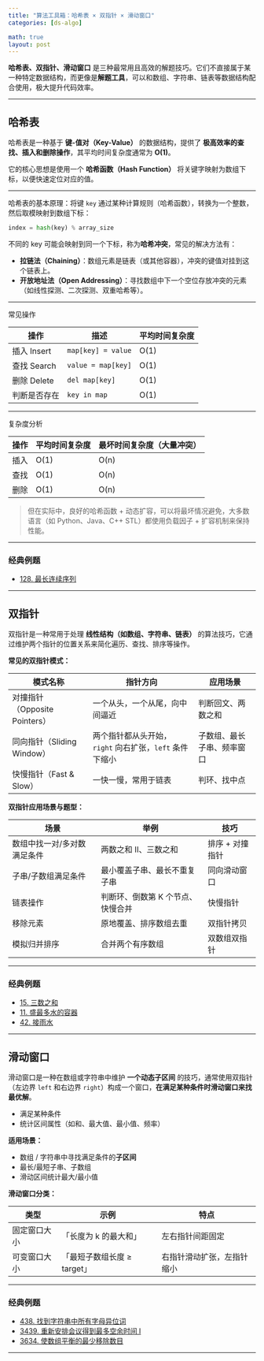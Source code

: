 ```yaml
---
title: "算法工具箱：哈希表 × 双指针 × 滑动窗口"
categories: [ds-algo]

math: true
layout: post
---
```


**哈希表、双指针、滑动窗口** 是三种最常用且高效的解题技巧。它们不直接属于某一种特定数据结构，而更像是**解题工具**，可以和数组、字符串、链表等数据结构配合使用，极大提升代码效率。

---

## 哈希表

哈希表是一种基于 **键-值对（Key-Value）** 的数据结构，提供了 **极高效率的查找、插入和删除操作**，其平均时间复杂度通常为 **O(1)**。

它的核心思想是使用一个 **哈希函数（Hash Function）** 将关键字映射为数组下标，以便快速定位对应的值。

---

哈希表的基本原理：将键 `key` 通过某种计算规则（哈希函数），转换为一个整数，然后取模映射到数组下标：

```python
index = hash(key) % array_size
```

不同的 key 可能会映射到同一个下标，称为**哈希冲突**，常见的解决方法有：

* **拉链法（Chaining）**：数组元素是链表（或其他容器），冲突的键值对挂到这个链表上。
* **开放地址法（Open Addressing）**：寻找数组中下一个空位存放冲突的元素（如线性探测、二次探测、双重哈希等）。

---

常见操作

| 操作        | 描述                 | 平均时间复杂度 |
| --------- | ------------------ | ------- |
| 插入 Insert | `map[key] = value` | O(1)    |
| 查找 Search | `value = map[key]` | O(1)    |
| 删除 Delete | `del map[key]`     | O(1)    |
| 判断是否存在    | `key in map`       | O(1)    |

---

复杂度分析

| 操作 | 平均时间复杂度 | 最坏时间复杂度（大量冲突） |
| -- | ------- | ------------- |
| 插入 | O(1)    | O(n)          |
| 查找 | O(1)    | O(n)          |
| 删除 | O(1)    | O(n)          |

> 但在实际中，良好的哈希函数 + 动态扩容，可以将最坏情况避免，大多数语言（如 Python、Java、C++ STL）都使用负载因子 + 扩容机制来保持性能。

---

### 经典例题
- [128. 最长连续序列](https://leetcode.cn/problems/longest-consecutive-sequence/)

---

## 双指针

双指针是一种常用于处理 **线性结构（如数组、字符串、链表）** 的算法技巧，它通过维护两个指针的位置关系来简化遍历、查找、排序等操作。

**常见的双指针模式：**

| 模式名称                    | 指针方向                                | 应用场景          |
| ----------------------- | ----------------------------------- | ------------- |
| 对撞指针（Opposite Pointers） | 一个从头，一个从尾，向中间逼近                     | 判断回文、两数之和     |
| 同向指针（Sliding Window）    | 两个指针都从头开始，`right` 向右扩张，`left` 条件下缩小 | 子数组、最长子串、频率窗口 |
| 快慢指针（Fast & Slow）       | 一快一慢，常用于链表                          | 判环、找中点        |

**双指针应用场景与题型：**

| 场景             | 举例                 | 技巧        |
| -------------- | ------------------ | --------- |
| 数组中找一对/多对数满足条件 | 两数之和 II、三数之和       | 排序 + 对撞指针 |
| 子串/子数组满足条件     | 最小覆盖子串、最长不重复子串     | 同向滑动窗口    |
| 链表操作           | 判断环、倒数第 K 个节点、快慢合并 | 快慢指针      |
| 移除元素           | 原地覆盖、排序数组去重        | 双指针拷贝     |
| 模拟归并排序         | 合并两个有序数组           | 双数组双指针    |

---

### 经典例题
- [15. 三数之和](https://leetcode.cn/problems/3sum/)
- [11. 盛最多水的容器](https://leetcode.cn/problems/container-with-most-water/)
- [42. 接雨水](https://leetcode.cn/problems/trapping-rain-water/)

---

## 滑动窗口

滑动窗口是一种在数组或字符串中维护 **一个动态子区间** 的技巧，通常使用双指针（左边界 `left` 和右边界 `right`）构成一个窗口，**在满足某种条件时滑动窗口来找最优解**。

* 满足某种条件
* 统计区间属性（如和、最大值、最小值、频率）

**适用场景：**

* 数组 / 字符串中寻找满足条件的**子区间**
* 最长/最短子串、子数组
* 滑动区间统计最大/最小值

**滑动窗口分类：**

| 类型     | 示例                 | 特点            |
| ------ | ------------------ | ------------- |
| 固定窗口大小 | 「长度为 k 的最大和」       | 左右指针间距固定      |
| 可变窗口大小 | 「最短子数组长度 ≥ target」 | 右指针滑动扩张，左指针缩小 |

---

### 经典例题
- [438. 找到字符串中所有字母异位词](https://leetcode.cn/problems/find-all-anagrams-in-a-string/)
- [3439. 重新安排会议得到最多空余时间 I](https://leetcode.cn/problems/reschedule-meetings-for-maximum-free-time-i/)
- [3634. 使数组平衡的最少移除数目](https://leetcode.cn/problems/minimum-removals-to-balance-array/)

---
